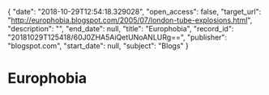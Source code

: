 {
  "date": "2018-10-29T12:54:18.329028", 
  "open_access": false, 
  "target_url": "http://europhobia.blogspot.com/2005/07/london-tube-explosions.html", 
  "description": "", 
  "end_date": null, 
  "title": "Europhobia", 
  "record_id": "20181029T125418/60J0ZHA5AiQetUNoANLURg==", 
  "publisher": "blogspot.com", 
  "start_date": null, 
  "subject": "Blogs"
}

# Europhobia

